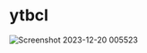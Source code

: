 # ytbcl
![Screenshot 2023-12-20 005523](https://github.com/SahilSN27/ytbcl/assets/152185448/62405e23-330d-4f9a-8da7-324de3ca6142)
